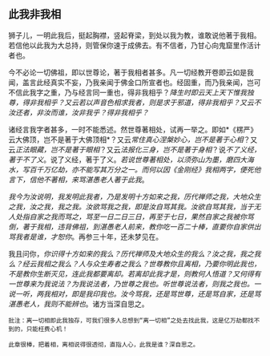 ## 此我非我相

狮子儿，一明此我后，挺起胸襟，竖起脊梁，到处以我为教，谁敢说他著于我相。若信他以此我为大总持，则管保你速于成佛去。有不信者，乃甘心向鬼窟里作活计者也。

今不必论一切佛祖，即以世尊论，著于我相者甚多。凡一切经教开卷即云如是我闻，盖言此经真实不妄，乃我亲闻于佛金口所宣者也。经固重，而乃我亲闻，岂可不信此我字之重，乃与经言同一重也，得非我相乎？*降生时即云天上天下惟我独尊，得非我相乎？又云若以声音色相求我者，则是求于邪道，得非我相乎？又云不汝还者，非汝而谁，汝非我乎？得非我相乎？*

诸经言我字者甚多，一时不能悉述。然世尊著相处，试再一举之。即如*《楞严》云大佛顶，岂不是著于大佛顶相*？又云*常住真心涅槃妙心，岂不是著于心相*？又云*正法眼藏，岂不是著于眼相*？又云*法报化三身，岂不是著于身相*？说*不了义经，著于不了义*。说了义经，著于了义。*若说世尊著相处，以须弥山为墨，磨四大海水，写百千万亿劫，亦不能写其万分之一。而何以因《金刚经》我相两字，便死他言下，信他不著相，来骂湛愚老人著于此我*。

*我今为汝说明，我发明此我者，乃是发明十方如来之我，历代禅师之我，大地众生之我，汝之我，我之我。汝欲骂我之我，即是汝自骂其我。汝欲自骂其我，当于无人处指自家之我而骂之，骂至一日二日三日，再至于七日，果然自家之我被你骂倒，著于我相，违背佛祖，到湛愚老人前来，教你吃一百二十棒，直要你自家供出骂我者是谁，才恕你*。再参三十年，还未梦见在。

我且问你，*你识得十方如来的我么？历代禅师及大地众生的我么？汝之我，我之我么？经云我相之我么？人与众生寿者之我么？世尊教你且离相，乃要你明此我也，不是教你生断灭见，连此我都要离却。若离却此我才是，则教何人悟道？又何得有一世尊来为我说法？为我说法者，乃世尊之我也。听世尊说法者，则我之我也。一说一听，两我相对，即是我印我也。汝今骂我，还是骂世尊，还是骂自家，还是骂湛愚老人，我则不能辨也*。诸方当深自思之。

```xu
批注：离一切相即此我独存，可我们很多人总想到“离一切相”之处去找此我，这是亿万劫都找不到的，只能枉费心机！
```

```yang
此章很棒，把着相，离相说得很透彻，直指人心，此我是谁？深自思之。
```

